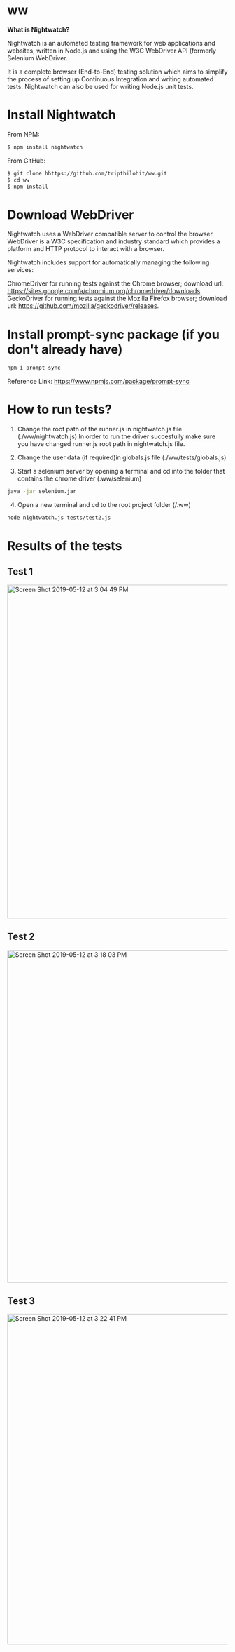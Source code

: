# ww
<b> What is Nightwatch?</b>

Nightwatch is an automated testing framework for web applications and websites, written in Node.js and using the W3C WebDriver API (formerly Selenium WebDriver.

It is a complete browser (End-to-End) testing solution which aims to simplify the process of setting up Continuous Integration and writing automated tests. Nightwatch can also be used for writing Node.js unit tests.

# Install Nightwatch
From NPM:
```sh
$ npm install nightwatch
```
From GitHub:
```sh
$ git clone hhttps://github.com/tripthilohit/ww.git
$ cd ww
$ npm install
```
# Download WebDriver
Nightwatch uses a WebDriver compatible server to control the browser. WebDriver is a W3C specification and industry standard which provides a platform and HTTP protocol to interact with a browser.

Nightwatch includes support for automatically managing the following services:

ChromeDriver
for running tests against the Chrome browser;
download url: https://sites.google.com/a/chromium.org/chromedriver/downloads.
GeckoDriver
for running tests against the Mozilla Firefox browser;
download url: https://github.com/mozilla/geckodriver/releases.

# Install prompt-sync package (if you don't already have)
```sh
npm i prompt-sync
```
Reference Link: https://www.npmjs.com/package/prompt-sync

# How to run tests?

1. Change the root path of the runner.js in nightwatch.js file (./ww/nightwatch.js)
In order to run the driver succesfully make sure you have changed runner.js root path in nightwatch.js file.

2. Change the user data (if required)in globals.js file (./ww/tests/globals.js)

3. Start a selenium server by opening a terminal and cd into the folder that contains the chrome driver (.ww/selenium)
  ```sh
  java -jar selenium.jar
  ```
4. Open a new terminal and cd to the root project folder (/.ww)
```sh
node nightwatch.js tests/test2.js
```

# Results of the tests

## Test 1

<img width="761" alt="Screen Shot 2019-05-12 at 3 04 49 PM" src="https://user-images.githubusercontent.com/38136831/57586683-79114680-74c7-11e9-86f3-864fc82735cc.png">

## Test 2

<img width="759" alt="Screen Shot 2019-05-12 at 3 18 03 PM" src="https://user-images.githubusercontent.com/38136831/57586797-351f4100-74c9-11e9-973f-983047a5be55.png">

## Test 3

<img width="754" alt="Screen Shot 2019-05-12 at 3 22 41 PM" src="https://user-images.githubusercontent.com/38136831/57586865-08b7f480-74ca-11e9-89c3-4224f06a4a68.png">

